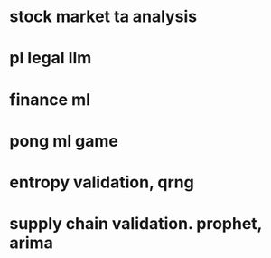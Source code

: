 # stock market ta analysis
# pl legal llm
# finance ml
# pong ml game
# entropy validation, qrng
# supply chain validation. prophet, arima
